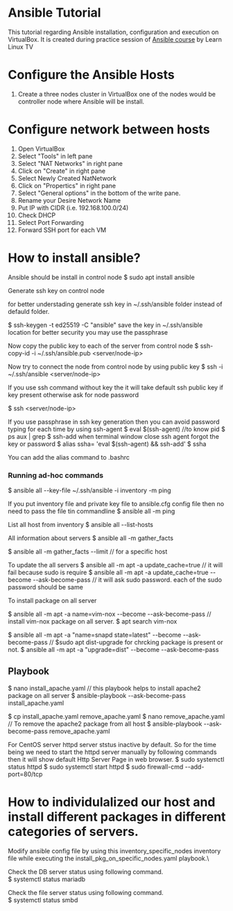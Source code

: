 # Ansible Tutorial
This tutorial regarding Ansible installation, configuration and execution on VirtualBox. It is created during practice session of [Ansible course](https://www.youtube.com/playlist?list=PLT98CRl2KxKEUHie1m24-wkyHpEsa4Y70) by Learn Linux TV


# Configure the Ansible Hosts 

 1. Create a three nodes cluster in VirtualBox one of the nodes would be controller node where Ansible will be install.
 
# Configure network between hosts

 1. Open VirtualBox
 2. Select "Tools" in left pane
 3. Select "NAT Networks" in right pane
 4. Click on "Create" in right pane
 5. Select Newly Created NatNetwork
 6. Click on "Propertics" in right pane
 7. Select "General options" in the bottom of the write pane.
 8. Rename your Desire Network Name
 9. Put IP with CIDR (i.e. 192.168.100.0/24)
 10. Check DHCP
 11. Select Port Forwarding 
 12. Forward SSH port for each VM
 

# How to install ansible?

Ansible should be install in control node
$ sudo apt install ansible 


Generate ssh key on control node

for better understading generate ssh key in ~/.ssh/ansible folder instead of defauld folder.

$ ssh-keygen -t ed25519 -C "ansible"
save the key in ~/.ssh/ansible location
for better security you may use the passphrase

Now copy the public key to each of the server from control node
$ ssh-copy-id -i ~/.ssh/ansible.pub <server/node-ip>

Now try to connect the node from control node by using public key
$ ssh -i ~/.ssh/ansible <server/node-ip>

If you use ssh command without key the it will take default ssh public key if key present otherwise ask for node password

$ ssh <server/node-ip>

If you use passphrase in ssh key generation then you can avoid password typing for each time by using ssh-agent 
$ eval $(ssh-agent)   //to know pid
$ ps aux | grep <pid>
$ ssh-add
when terminal window close ssh agent forgot the key or password
$ alias ssha= 'eval $(ssh-agent) && ssh-add'
$ ssha

You can add the alias command to .bashrc


### Running ad-hoc commands ###

$ ansible all --key-file ~/.ssh/ansible -i inventory -m ping

If you put inventory file and private key file to ansible.cfg config file then no need to pass the file tin commandline
$ ansible all -m ping

List all host from inventory 
$ ansible all --list-hosts

All information about servers
$ ansible all -m gather_facts

$ ansible all -m gather_facts --limit <host ip>  // for a specific host

To update the all servers
$ ansible all -m apt -a update_cache=true   // it will fail because sudo is require
$ ansible all -m apt -a update_cache=true --become --ask-become-pass  // it will ask sudo password. each of the sudo password should be same

To install package on all server

$ ansible all -m apt -a name=vim-nox --become --ask-become-pass    // install vim-nox package on all server. $ apt search vim-nox

$ ansible all -m apt -a "name=snapd state=latest" --become --ask-become-pass   // $sudo apt dist-upgrade  for chrcking package is present or not.
$ ansible all -m apt -a "upgrade=dist" --become --ask-become-pass

## Playbook ##

$ nano install_apache.yaml    // this playbook helps to install apache2 package on all server
$ ansible-playbook --ask-become-pass install_apache.yaml

$ cp install_apache.yaml remove_apache.yaml
$ nano remove_apache.yaml     // To remove the apache2 package from all host
$ ansible-playbook --ask-become-pass remove_apache.yaml

For CentOS server httpd server ststus inactive by default. So for the time being we need to start the httpd server manually by following commands then it will show default Http Server Page in web browser.
$ sudo systemctl status httpd
$ sudo systemctl start httpd
$ sudo firewall-cmd --add-port=80/tcp

# How to individulalized our host and install different packages in different categories of servers. 

Modify ansible config file by using this inventory_specific_nodes inventory file while executing the install_pkg_on_specific_nodes.yaml playbook.\

Check the DB server status using following command.\
$ systemctl status mariadb

Check the file server status using following command.\
$ systemctl status smbd

